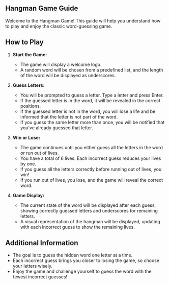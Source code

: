 ## **Hangman Game Guide**

Welcome to the Hangman Game! This guide will help you understand how to play and enjoy the classic word-guessing game.

## How to Play

1. **Start the Game:**
   - The game will display a welcome logo.
   - A random word will be chosen from a predefined list, and the length of the word will be displayed as underscores.

2. **Guess Letters:**
   - You will be prompted to guess a letter. Type a letter and press Enter.
   - If the guessed letter is in the word, it will be revealed in the correct positions.
   - If the guessed letter is not in the word, you will lose a life and be informed that the letter is not part of the word.
   - If you guess the same letter more than once, you will be notified that you've already guessed that letter.

3. **Win or Lose:**
   - The game continues until you either guess all the letters in the word or run out of lives.
   - You have a total of 6 lives. Each incorrect guess reduces your lives by one.
   - If you guess all the letters correctly before running out of lives, you win!
   - If you run out of lives, you lose, and the game will reveal the correct word.

4. **Game Display:**
   - The current state of the word will be displayed after each guess, showing correctly guessed letters and underscores for remaining letters.
   - A visual representation of the hangman will be displayed, updating with each incorrect guess to show the remaining lives.

## Additional Information

- The goal is to guess the hidden word one letter at a time.
- Each incorrect guess brings you closer to losing the game, so choose your letters wisely.
- Enjoy the game and challenge yourself to guess the word with the fewest incorrect guesses!

